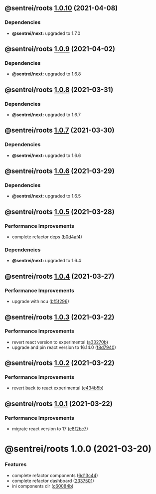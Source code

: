 ## @sentrei/roots [1.0.10](https://github.com/sentrei/sentrei/compare/@sentrei/roots@1.0.9...@sentrei/roots@1.0.10) (2021-04-08)

### Dependencies

- **@sentrei/next:** upgraded to 1.7.0

## @sentrei/roots [1.0.9](https://github.com/sentrei/sentrei/compare/@sentrei/roots@1.0.8...@sentrei/roots@1.0.9) (2021-04-02)

### Dependencies

- **@sentrei/next:** upgraded to 1.6.8

## @sentrei/roots [1.0.8](https://github.com/sentrei/sentrei/compare/@sentrei/roots@1.0.7...@sentrei/roots@1.0.8) (2021-03-31)

### Dependencies

- **@sentrei/next:** upgraded to 1.6.7

## @sentrei/roots [1.0.7](https://github.com/sentrei/sentrei/compare/@sentrei/roots@1.0.6...@sentrei/roots@1.0.7) (2021-03-30)

### Dependencies

- **@sentrei/next:** upgraded to 1.6.6

## @sentrei/roots [1.0.6](https://github.com/sentrei/sentrei/compare/@sentrei/roots@1.0.5...@sentrei/roots@1.0.6) (2021-03-29)

### Dependencies

- **@sentrei/next:** upgraded to 1.6.5

## @sentrei/roots [1.0.5](https://github.com/sentrei/sentrei/compare/@sentrei/roots@1.0.4...@sentrei/roots@1.0.5) (2021-03-28)

### Performance Improvements

- complete refactor deps ([b0d4af4](https://github.com/sentrei/sentrei/commit/b0d4af47a9c4156fd24187ab78a8aa9607bd4b07))

### Dependencies

- **@sentrei/next:** upgraded to 1.6.4

## @sentrei/roots [1.0.4](https://github.com/sentrei/sentrei/compare/@sentrei/roots@1.0.3...@sentrei/roots@1.0.4) (2021-03-27)

### Performance Improvements

- upgrade with ncu ([bf5f296](https://github.com/sentrei/sentrei/commit/bf5f2966fc9cb75294d2b3f2355081a86a06c14a))

## @sentrei/roots [1.0.3](https://github.com/sentrei/sentrei/compare/@sentrei/roots@1.0.2...@sentrei/roots@1.0.3) (2021-03-22)

### Performance Improvements

- revert react version to experimental ([a33270b](https://github.com/sentrei/sentrei/commit/a33270bc053426f7b53305eca7ebe6b4076668f5))
- upgrade and pin react version to 16.14.0 ([f8d7940](https://github.com/sentrei/sentrei/commit/f8d794076af5c20033436b4eeae4729e2237f75c))

## @sentrei/roots [1.0.2](https://github.com/sentrei/sentrei/compare/@sentrei/roots@1.0.1...@sentrei/roots@1.0.2) (2021-03-22)

### Performance Improvements

- revert back to react experimental ([e434b5b](https://github.com/sentrei/sentrei/commit/e434b5bf19e7021e5b325140fdfa948f3cb750b9))

## @sentrei/roots [1.0.1](https://github.com/sentrei/sentrei/compare/@sentrei/roots@1.0.0...@sentrei/roots@1.0.1) (2021-03-22)

### Performance Improvements

- migrate react version to 17 ([e8f2bc7](https://github.com/sentrei/sentrei/commit/e8f2bc7089f1b52d9126af309b37dc48080a4421))

# @sentrei/roots 1.0.0 (2021-03-20)

### Features

- complete refactor components ([6d13c44](https://github.com/sentrei/sentrei/commit/6d13c44e7b58c1eee353a7c3b9e71edfaa764096))
- complete refactor dashboard ([2337501](https://github.com/sentrei/sentrei/commit/2337501423d8770572c232c858fac71c0599327c))
- ini components dir ([c60084b](https://github.com/sentrei/sentrei/commit/c60084b60ab6692d851372080135e05a0490454a))
